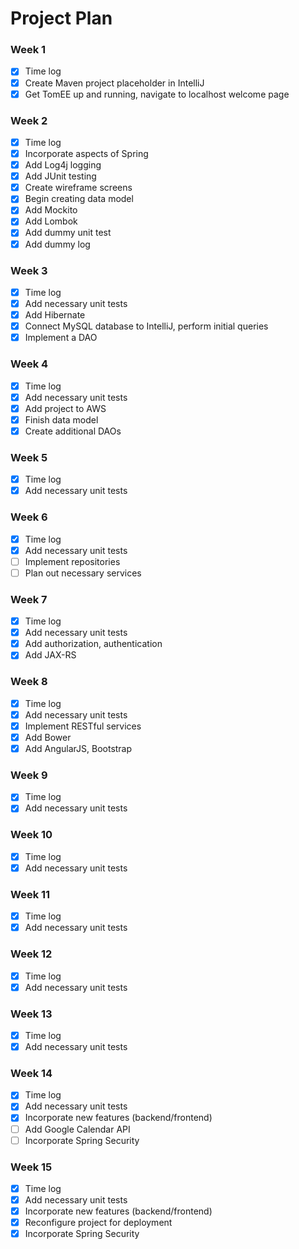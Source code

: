 # Project Plan

### Week 1
 - [X] Time log
 - [X] Create Maven project placeholder in IntelliJ
 - [X] Get TomEE up and running, navigate to localhost welcome page

### Week 2
 - [X] Time log
 - [X] Incorporate aspects of Spring
 - [X] Add Log4j logging
 - [X] Add JUnit testing
 - [X] Create wireframe screens
 - [X] Begin creating data model
 - [X] Add Mockito
 - [X] Add Lombok
 - [X] Add dummy unit test
 - [X] Add dummy log

### Week 3
 - [X] Time log
 - [X] Add necessary unit tests
 - [X] Add Hibernate
 - [X] Connect MySQL database to IntelliJ, perform initial queries
 - [X] Implement a DAO

### Week 4
 - [X] Time log
 - [X] Add necessary unit tests
 - [X] Add project to AWS
 - [X] Finish data model
 - [X] Create additional DAOs

### Week 5
 - [X] Time log
 - [X] Add necessary unit tests

### Week 6
 - [X] Time log
 - [X] Add necessary unit tests
 - [ ] Implement repositories
 - [ ] Plan out necessary services

### Week 7
 - [X] Time log
 - [X] Add necessary unit tests
 - [X] Add authorization, authentication
 - [X] Add JAX-RS

### Week 8
 - [X] Time log
 - [X] Add necessary unit tests
 - [X] Implement RESTful services
 - [X] Add Bower
 - [X] Add AngularJS, Bootstrap

### Week 9
 - [X] Time log
 - [X] Add necessary unit tests

### Week 10
 - [X] Time log
 - [X] Add necessary unit tests

### Week 11
 - [X] Time log
 - [X] Add necessary unit tests

### Week 12
 - [X] Time log
 - [X] Add necessary unit tests

### Week 13
 - [X] Time log 
 - [X] Add necessary unit tests

### Week 14
 - [X] Time log
 - [X] Add necessary unit tests
 - [X] Incorporate new features (backend/frontend)
 - [ ] Add Google Calendar API
 - [ ] Incorporate Spring Security

### Week 15
 - [X] Time log
 - [X] Add necessary unit tests
 - [X] Incorporate new features (backend/frontend)
 - [X] Reconfigure project for deployment
 - [X] Incorporate Spring Security
